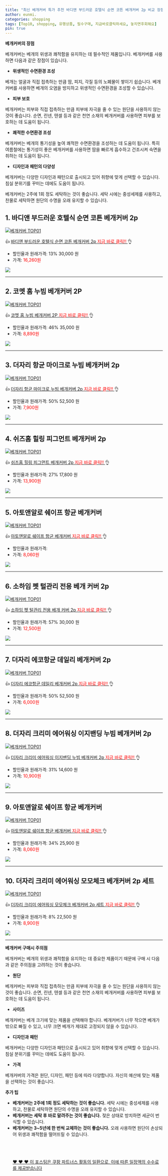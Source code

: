 ```yaml
---
title: "최신 베개커버 특가 추천 바디앤 부드러운 호텔식 순면 코튼 베개커버 2p 비교 장점"
author: eunmi.
categories: shopping
tags: [Top10, shopping, 유행상품, 필수구매, 지금바로클릭하세요, 놓치면후회해요]
pin: true
---
```

**베개커버의 장점**

베개커버는 베개의 위생과 쾌적함을 유지하는 데 필수적인 제품입니다. 베개커버를 사용하면 다음과 같은 장점이 있습니다.

* **위생적인 수면환경 조성**

베개는 얼굴과 직접 접촉하는 만큼 땀, 피지, 각질 등의 노폐물이 쌓이기 쉽습니다. 베개커버를 사용하면 베개의 오염을 방지하고 위생적인 수면환경을 조성할 수 있습니다.

* **피부 보호**

베개커버는 피부와 직접 접촉하는 만큼 피부에 자극을 줄 수 있는 원단을 사용하지 않는 것이 좋습니다. 순면, 린넨, 텐셀 등과 같은 천연 소재의 베개커버를 사용하면 피부를 보호하는 데 도움이 됩니다.

* **쾌적한 수면환경 조성**

베개커버는 베개의 통기성을 높여 쾌적한 수면환경을 조성하는 데 도움이 됩니다. 특히 여름철에는 통기성이 좋은 베개커버를 사용하면 땀을 빠르게 흡수하고 건조시켜 숙면을 취하는 데 도움이 됩니다.

* **디자인과 패턴의 다양성**

베개커버는 다양한 디자인과 패턴으로 출시되고 있어 취향에 맞게 선택할 수 있습니다. 침실 분위기를 꾸미는 데에도 도움이 됩니다.

베개커버는 2주에 1회 정도 세탁하는 것이 좋습니다. 세탁 시에는 중성세제를 사용하고, 찬물로 세탁하면 원단의 수명을 오래 유지할 수 있습니다.

   

## 1. 바디앤 부드러운 호텔식 순면 코튼 베개커버 2p

[![베개커버 TOP01](https://thumbnail7.coupangcdn.com/thumbnails/remote/230x230ex/image/vendor_inventory/cf69/9d3b43f7aaa565e0a6b37263b99b4b30792d98448ae2c0df83b962ab3a58.jpg)](https://link.coupang.com/re/AFFSDP?lptag=AF3617701&subid=GithubCoopas&pageKey=7608257228&traceid=V0-153&itemId=20143374618&vendorItemId=87236711886)


👍 [바디앤 부드러운 호텔식 순면 코튼 베개커버 2p <font color=red> 지금 바로 클릭!! </font> ](https://link.coupang.com/re/AFFSDP?lptag=AF3617701&subid=GithubCoopas&pageKey=7608257228&traceid=V0-153&itemId=20143374618&vendorItemId=87236711886) 👌 


- 할인율과 원래가격: 13%  30,000   원
- 가격: <span style='color:red'>16,260원</span>

[![](/discount_price.png)](https://link.coupang.com/re/AFFSDP?lptag=AF3617701&subid=GithubCoopas&pageKey=7608257228&traceid=V0-153&itemId=20143374618&vendorItemId=87236711886)

---


   

## 2. 코멧 홈 누빔 베개커버 2P

[![베개커버 TOP01](https://thumbnail10.coupangcdn.com/thumbnails/remote/230x230ex/image/retail/images/3004441462014731-4f8f14e9-2832-40b2-8e6d-dcd584a17bcf.jpg)](https://link.coupang.com/re/AFFSDP?lptag=AF3617701&subid=GithubCoopas&pageKey=6417994898&traceid=V0-153&itemId=13792887723&vendorItemId=81043258227)


👍 [코멧 홈 누빔 베개커버 2P <font color=red> 지금 바로 클릭!! </font> ](https://link.coupang.com/re/AFFSDP?lptag=AF3617701&subid=GithubCoopas&pageKey=6417994898&traceid=V0-153&itemId=13792887723&vendorItemId=81043258227) 👌 


- 할인율과 원래가격: 46%  35,000   원
- 가격: <span style='color:red'>8,890원</span>

[![](/discount_price.png)](https://link.coupang.com/re/AFFSDP?lptag=AF3617701&subid=GithubCoopas&pageKey=6417994898&traceid=V0-153&itemId=13792887723&vendorItemId=81043258227)

---


   

## 3. 더자리 항균 마이크로 누빔 베개커버 2p

[![베개커버 TOP01](https://thumbnail8.coupangcdn.com/thumbnails/remote/230x230ex/image/retail/images/5911843288324979-c6f31822-be58-4f72-8a48-3b8ef9b5abda.jpg)](https://link.coupang.com/re/AFFSDP?lptag=AF3617701&subid=GithubCoopas&pageKey=17583799&traceid=V0-153&itemId=70534881&vendorItemId=3114085286)


👍 [더자리 항균 마이크로 누빔 베개커버 2p <font color=red> 지금 바로 클릭!! </font> ](https://link.coupang.com/re/AFFSDP?lptag=AF3617701&subid=GithubCoopas&pageKey=17583799&traceid=V0-153&itemId=70534881&vendorItemId=3114085286) 👌 


- 할인율과 원래가격: 50%  52,500   원
- 가격: <span style='color:red'>7,900원</span>

[![](/discount_price.png)](https://link.coupang.com/re/AFFSDP?lptag=AF3617701&subid=GithubCoopas&pageKey=17583799&traceid=V0-153&itemId=70534881&vendorItemId=3114085286)

---


   

## 4. 쉬즈홈 힐링 피그먼트 베개커버 2p

[![베개커버 TOP01](https://thumbnail7.coupangcdn.com/thumbnails/remote/230x230ex/image/product/image/vendoritem/2018/01/29/3133617453/5015dcf1-92f6-4f8e-970a-b32dafb619bd.jpg)](https://link.coupang.com/re/AFFSDP?lptag=AF3617701&subid=GithubCoopas&pageKey=81820140&traceid=V0-153&itemId=79026449&vendorItemId=3133617453)


👍 [쉬즈홈 힐링 피그먼트 베개커버 2p <font color=red> 지금 바로 클릭!! </font> ](https://link.coupang.com/re/AFFSDP?lptag=AF3617701&subid=GithubCoopas&pageKey=81820140&traceid=V0-153&itemId=79026449&vendorItemId=3133617453) 👌 


- 할인율과 원래가격: 27%  17,800   원
- 가격: <span style='color:red'>13,900원</span>

[![](/discount_price.png)](https://link.coupang.com/re/AFFSDP?lptag=AF3617701&subid=GithubCoopas&pageKey=81820140&traceid=V0-153&itemId=79026449&vendorItemId=3133617453)

---


   

## 5. 아토앤알로 쉐이프 항균 베개커버

[![베개커버 TOP01](https://thumbnail9.coupangcdn.com/thumbnails/remote/230x230ex/image/retail/images/1964226390096976-a410c97c-5acc-425d-b30a-acd1ee83e7d8.jpg)](https://link.coupang.com/re/AFFSDP?lptag=AF3617701&subid=GithubCoopas&pageKey=1403641026&traceid=V0-153&itemId=2438555009&vendorItemId=70432366277)


👍 [아토앤알로 쉐이프 항균 베개커버 <font color=red> 지금 바로 클릭!! </font> ](https://link.coupang.com/re/AFFSDP?lptag=AF3617701&subid=GithubCoopas&pageKey=1403641026&traceid=V0-153&itemId=2438555009&vendorItemId=70432366277) 👌 


- 할인율과 원래가격: 
- 가격: <span style='color:red'>8,060원</span>

[![](/discount_price.png)](https://link.coupang.com/re/AFFSDP?lptag=AF3617701&subid=GithubCoopas&pageKey=1403641026&traceid=V0-153&itemId=2438555009&vendorItemId=70432366277)

---


   

## 6. 소하임 펫 털관리 전용 베개 커버 2p

[![베개커버 TOP01](https://thumbnail7.coupangcdn.com/thumbnails/remote/230x230ex/image/vendor_inventory/705d/d461625090b7575bab785b127138985d9aebd35769ec822ed01a9bd3d31f.jpg)](https://link.coupang.com/re/AFFSDP?lptag=AF3617701&subid=GithubCoopas&pageKey=7398303688&traceid=V0-153&itemId=19143283421&vendorItemId=86626019793)


👍 [소하임 펫 털관리 전용 베개 커버 2p <font color=red> 지금 바로 클릭!! </font> ](https://link.coupang.com/re/AFFSDP?lptag=AF3617701&subid=GithubCoopas&pageKey=7398303688&traceid=V0-153&itemId=19143283421&vendorItemId=86626019793) 👌 


- 할인율과 원래가격: 57%  30,000   원
- 가격: <span style='color:red'>12,500원</span>

[![](/discount_price.png)](https://link.coupang.com/re/AFFSDP?lptag=AF3617701&subid=GithubCoopas&pageKey=7398303688&traceid=V0-153&itemId=19143283421&vendorItemId=86626019793)

---


   

## 7. 더자리 에코항균 데일리 베개커버 2p

[![베개커버 TOP01](https://thumbnail10.coupangcdn.com/thumbnails/remote/230x230ex/image/retail/images/5907852702387710-0b7c7d2a-071c-4821-97f8-4a161c83cf7a.jpg)](https://link.coupang.com/re/AFFSDP?lptag=AF3617701&subid=GithubCoopas&pageKey=46492698&traceid=V0-153&itemId=164961203&vendorItemId=3390248674)


👍 [더자리 에코항균 데일리 베개커버 2p <font color=red> 지금 바로 클릭!! </font> ](https://link.coupang.com/re/AFFSDP?lptag=AF3617701&subid=GithubCoopas&pageKey=46492698&traceid=V0-153&itemId=164961203&vendorItemId=3390248674) 👌 


- 할인율과 원래가격: 50%  52,500   원
- 가격: <span style='color:red'>6,000원</span>

[![](/discount_price.png)](https://link.coupang.com/re/AFFSDP?lptag=AF3617701&subid=GithubCoopas&pageKey=46492698&traceid=V0-153&itemId=164961203&vendorItemId=3390248674)

---


   

## 8. 더자리 크리미 에어워싱 이지밴딩 누빔 베개커버 2p

[![베개커버 TOP01](https://thumbnail7.coupangcdn.com/thumbnails/remote/230x230ex/image/rs_quotation_api/0ynj792z/79997a37bedf4464898fbc16f56d18a7.jpg)](https://link.coupang.com/re/AFFSDP?lptag=AF3617701&subid=GithubCoopas&pageKey=7340677778&traceid=V0-153&itemId=18866218194&vendorItemId=85995084773)


👍 [더자리 크리미 에어워싱 이지밴딩 누빔 베개커버 2p <font color=red> 지금 바로 클릭!! </font> ](https://link.coupang.com/re/AFFSDP?lptag=AF3617701&subid=GithubCoopas&pageKey=7340677778&traceid=V0-153&itemId=18866218194&vendorItemId=85995084773) 👌 


- 할인율과 원래가격: 31%  14,600   원
- 가격: <span style='color:red'>10,900원</span>

[![](/discount_price.png)](https://link.coupang.com/re/AFFSDP?lptag=AF3617701&subid=GithubCoopas&pageKey=7340677778&traceid=V0-153&itemId=18866218194&vendorItemId=85995084773)

---


   

## 9. 아토앤알로 쉐이프 항균 베개커버

[![베개커버 TOP01](https://thumbnail6.coupangcdn.com/thumbnails/remote/230x230ex/image/retail/images/1964226856843297-5d3f23d3-a93a-4633-8a25-5dcdc6ba005d.jpg)](https://link.coupang.com/re/AFFSDP?lptag=AF3617701&subid=GithubCoopas&pageKey=1403641026&traceid=V0-153&itemId=2438555008&vendorItemId=70432366273)


👍 [아토앤알로 쉐이프 항균 베개커버 <font color=red> 지금 바로 클릭!! </font> ](https://link.coupang.com/re/AFFSDP?lptag=AF3617701&subid=GithubCoopas&pageKey=1403641026&traceid=V0-153&itemId=2438555008&vendorItemId=70432366273) 👌 


- 할인율과 원래가격: 34%  25,900   원
- 가격: <span style='color:red'>8,060원</span>

[![](/discount_price.png)](https://link.coupang.com/re/AFFSDP?lptag=AF3617701&subid=GithubCoopas&pageKey=1403641026&traceid=V0-153&itemId=2438555008&vendorItemId=70432366273)

---


   

## 10. 더자리 크리미 에어워싱 모모체크 베개커버 2p 세트

[![베개커버 TOP01](https://thumbnail7.coupangcdn.com/thumbnails/remote/230x230ex/image/retail/images/7975799645654268-292a1540-2482-432c-ae5d-9e6ee76118f8.jpg)](https://link.coupang.com/re/AFFSDP?lptag=AF3617701&subid=GithubCoopas&pageKey=7038383280&traceid=V0-153&itemId=17397554224&vendorItemId=84567012392)


👍 [더자리 크리미 에어워싱 모모체크 베개커버 2p 세트 <font color=red> 지금 바로 클릭!! </font> ](https://link.coupang.com/re/AFFSDP?lptag=AF3617701&subid=GithubCoopas&pageKey=7038383280&traceid=V0-153&itemId=17397554224&vendorItemId=84567012392) 👌 


- 할인율과 원래가격: 8%  22,500   원
- 가격: <span style='color:red'>8,900원</span>

[![](/discount_price.png)](https://link.coupang.com/re/AFFSDP?lptag=AF3617701&subid=GithubCoopas&pageKey=7038383280&traceid=V0-153&itemId=17397554224&vendorItemId=84567012392)

---
**베개커버 구매시 주의점**

베개커버는 베개의 위생과 쾌적함을 유지하는 데 중요한 제품이기 때문에 구매 시 다음과 같은 주의점을 고려하는 것이 좋습니다.

* **원단**

베개커버는 피부와 직접 접촉하는 만큼 피부에 자극을 줄 수 있는 원단을 사용하지 않는 것이 좋습니다. 순면, 린넨, 텐셀 등과 같은 천연 소재의 베개커버를 사용하면 피부를 보호하는 데 도움이 됩니다.

* **사이즈**

베개커버는 베개 크기에 맞는 제품을 선택해야 합니다. 베개커버가 너무 작으면 베개가 밖으로 빠질 수 있고, 너무 크면 베개가 제대로 고정되지 않을 수 있습니다.

* **디자인과 패턴**

베개커버는 다양한 디자인과 패턴으로 출시되고 있어 취향에 맞게 선택할 수 있습니다. 침실 분위기를 꾸미는 데에도 도움이 됩니다.

* **가격**

베개커버의 가격은 원단, 디자인, 패턴 등에 따라 다양합니다. 자신의 예산에 맞는 제품을 선택하는 것이 좋습니다.

**추가 팁**

* **베개커버는 2주에 1회 정도 세탁하는 것이 좋습니다.** 세탁 시에는 중성세제를 사용하고, 찬물로 세탁하면 원단의 수명을 오래 유지할 수 있습니다.
* **베개커버는 세탁 후 바로 말려주는 것이 좋습니다.** 젖은 상태로 방치하면 세균이 번식할 수 있습니다.
* **베개커버는 3~5년에 한 번씩 교체하는 것이 좋습니다.** 오래 사용하면 원단이 손상되어 위생과 쾌적함을 떨어뜨릴 수 있습니다.<br><br><br><br><br> [ ❤ ❤ ❤ 이 포스팅은 쿠팡 파트너스 활동의 일환으로, 이에 따른 일정액의 수수료를 제공받습니다](https://link.coupang.com/a/bcEFyh)